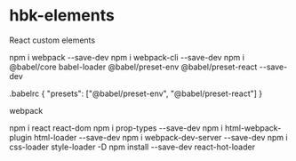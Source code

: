 # hbk-elements
React custom elements

npm i webpack --save-dev
npm i webpack-cli --save-dev
npm i @babel/core babel-loader @babel/preset-env @babel/preset-react --save-dev

.babelrc
{
  "presets": ["@babel/preset-env", "@babel/preset-react"]
}

webpack


npm i react react-dom
npm i prop-types --save-dev
npm i html-webpack-plugin html-loader --save-dev
npm i webpack-dev-server --save-dev
npm i css-loader style-loader -D
npm install --save-dev react-hot-loader
